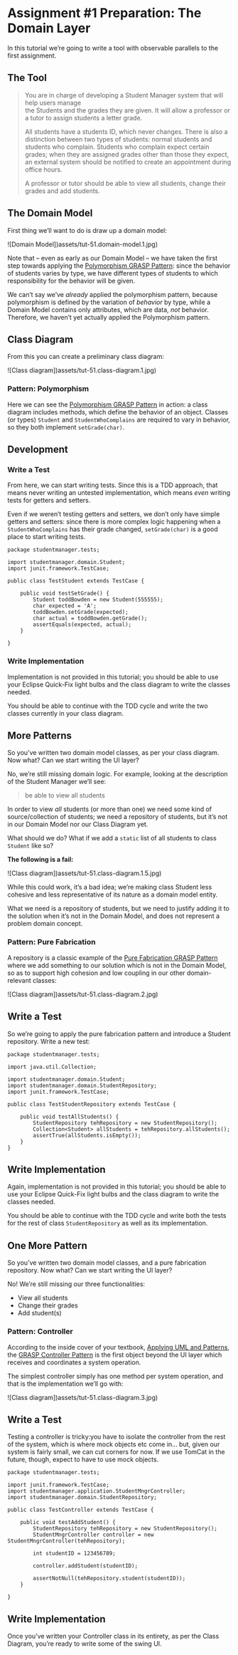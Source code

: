 Assignment #1 Preparation: The Domain Layer
===========================================

In this tutorial we’re going to write a tool with observable parallels to the first assignment.

The Tool
--------

> You are in charge of developing a Student Manager system that will help users manage  
> the Students and the grades they are given. It will allow a professor or a tutor to assign students a letter grade.
> 
> All students have a students ID, which never changes. There is also a distinction between two types of students: normal students and students who complain. Students who complain expect certain grades; when they are assigned grades other than those they expect, an external system should be notified to create an appointment during office hours.
> 
> A professor or tutor should be able to view all students, change their grades and add students.

The Domain Model
----------------

First thing we’ll want to do is draw up a domain model:

![Domain Model])assets/tut-51.domain-model.1.jpg)

Note that – even as early as our Domain Model – we have taken the first step towards applying the [Polymorphism GRASP Pattern](http://en.wikipedia.org/wiki/GRASP_%28object-oriented_design%29#Polymorphism): since the behavior of students varies by type, we have different types of students to which responsibility for the behavior will be given.

We can’t say we’ve _already_ applied the polymorphism pattern, because polymorphism is defined by the variation of _behavior_ by type, while a Domain Model contains only attributes, which are data, _not_ behavior. Therefore, we haven’t yet actually applied the Polymorphism pattern.

Class Diagram
-------------

From this you can create a preliminary class diagram:

![Class diagram])assets/tut-51.class-diagram.1.jpg)

### Pattern: Polymorphism

Here we can see the [Polymorphism GRASP Pattern](http://en.wikipedia.org/wiki/GRASP_%28object-oriented_design%29#Polymorphism) in action: a class diagram includes methods, which define the behavior of an object. Classes (or types) `Student` and `StudentWhoComplains` are required to vary in behavior, so they both implement `setGrade(char)`.

Development
-----------

### Write a Test

From here, we can start writing tests. Since this is a TDD approach, that means never writing an untested implementation, which means _even_ writing tests for getters and setters.

Even if we weren’t testing getters and setters, we don’t only have simple getters and setters: since there is more complex logic happening when a `StudentWhoComplains` has their grade changed, `setGrade(char)` is a good place to start writing tests.

    package studentmanager.tests;
    	
    import studentmanager.domain.Student;
    import junit.framework.TestCase;
    	
    public class TestStudent extends TestCase {
    	
    	public void testSetGrade() {
    		Student toddBowden = new Student(555555);
    		char expected = 'A';
    		toddBowden.setGrade(expected);
    		char actual = toddBowden.getGrade();
    		assertEquals(expected, actual);
    	}
    	
    }

### Write Implementation

Implementation is not provided in this tutorial; you should be able to use your Eclipse Quick-Fix light bulbs and the class diagram to write the classes needed.

You should be able to continue with the TDD cycle and write the two classes currently in your class diagram.

More Patterns
-------------

So you’ve written two domain model classes, as per your class diagram. Now what? Can we start writing the UI layer?

No, we’re still missing domain logic. For example, looking at the description of the Student Manager we’ll see:

> be able to view all students

In order to view _all_ students (or more than one) we need some kind of source/collection of students; we need a repository of students, but it’s not in our Domain Model nor our Class Diagram yet.

What should we do? What if we add a `static` list of all students to class `Student` like so?

**The following is a fail:**

![Class diagram])assets/tut-51.class-diagram.1.5.jpg)

While this could work, it’s a bad idea; we’re making class Student less cohesive and less representative of its nature as a domain model entity.

What we need is a repository of students, but we need to justify adding it to the solution when it’s not in the Domain Model, and does not represent a problem domain concept.

### Pattern: Pure Fabrication

A repository is a classic example of the [Pure Fabrication GRASP Pattern](http://en.wikipedia.org/wiki/GRASP_%28object-oriented_design%29#Pure_Fabrication) where we add something to our solution which is not in the Domain Model, so as to support high cohesion and low coupling in our other domain-relevant classes:

![Class diagram])assets/tut-51.class-diagram.2.jpg)

Write a Test
------------

So we’re going to apply the pure fabrication pattern and introduce a Student repository. Write a new test:

    package studentmanager.tests;
    	
    import java.util.Collection;
    	
    import studentmanager.domain.Student;
    import studentmanager.domain.StudentRepository;
    import junit.framework.TestCase;
    	
    public class TestStudentRepository extends TestCase {
    	
    	public void testAllStudents() {
    		StudentRepository tehRepository = new StudentRepository();
    		Collection<Student> allStudents = tehRepository.allStudents();
    		assertTrue(allStudents.isEmpty());
    	}
    }

Write Implementation
--------------------

Again, implementation is not provided in this tutorial; you should be able to use your Eclipse Quick-Fix light bulbs and the class diagram to write the classes needed.

You should be able to continue with the TDD cycle and write both the tests for the rest of class `StudentRepository` as well as its implementation.

One More Pattern
----------------

So you’ve written two domain model classes, and a pure fabrication repository. Now what? Can we start writing the UI layer?

No! We’re still missing our three functionalities:

*   View all students
*   Change their grades
*   Add student(s)

### Pattern: Controller

According to the inside cover of your textbook, [Applying UML and Patterns](http://www.amazon.com/Applying-UML-Patterns-Introduction-Object-Oriented/dp/0130925691), the [GRASP Controller Pattern](http://en.wikipedia.org/wiki/GRASP_%28object-oriented_design%29#Controller) is the first object beyond the UI layer which receives and coordinates a system operation.

The simplest controller simply has one method per system operation, and that is the implementation we’ll go with:

![Class diagram])assets/tut-51.class-diagram.3.jpg)

Write a Test
------------

Testing a controller is tricky:you have to isolate the controller from the rest of the system, which is where mock objects etc come in… but, given our system is fairly small, we can cut corners for now. If we use TomCat in the future, though, expect to have to use mock objects.

    package studentmanager.tests;
    	
    import junit.framework.TestCase;
    import studentmanager.application.StudentMngrController;
    import studentmanager.domain.StudentRepository;
    	
    public class TestController extends TestCase {
    	
    	public void testAddStudent() {
    		StudentRepository tehRepository = new StudentRepository();
    		StudentMngrController controller = new StudentMngrController(tehRepository);
    		
    		int studentID = 123456789;
    		
    		controller.addStudent(studentID);
    		
    		assertNotNull(tehRepository.student(studentID));
    	}
    	
    }

Write Implementation
--------------------

Once you’ve written your Controller class in its entirety, as per the Class Diagram, you’re ready to write some of the swing UI.
